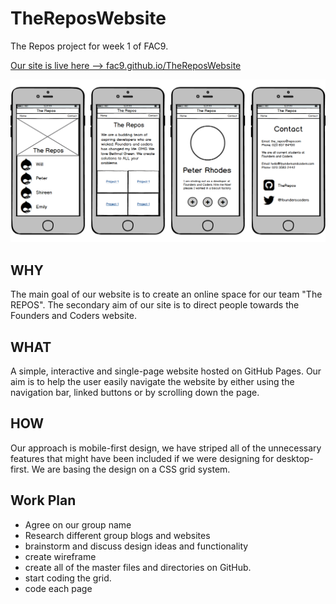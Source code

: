 # TheReposWebsite
The Repos project for week 1 of FAC9. 

[Our site is live here --> fac9.github.io/TheReposWebsite](https://fac9.github.io/TheReposWebsite/)

![Wireframe](https://github.com/FAC9/TheReposWebsite/blob/master/New%20Mockup%201.png)

## WHY

The main goal of our website is to create an online space for our team "The REPOS". The secondary aim of our site is to direct people towards the Founders and Coders website. 

## WHAT

A simple, interactive and single-page website hosted on GitHub Pages. Our aim is to help the user easily navigate the website by either using the navigation bar, linked buttons or by scrolling down the page. 

## HOW

Our approach is mobile-first design, we have striped all of the unnecessary features that might have been included if we were designing for desktop-first. We are basing the design on a CSS grid system.

## Work Plan
  - Agree on our group name
  - Research different group blogs and websites
  - brainstorm and discuss design ideas and functionality 
  - create wireframe
  - create all of the master files and directories on GitHub.
  - start coding the grid.
  - code each page 
